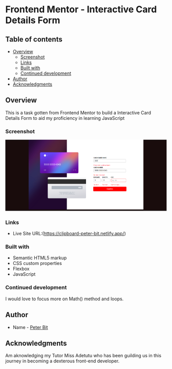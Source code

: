 # Frontend Mentor - Interactive Card Details Form

## Table of contents

- [Overview](#overview)
  - [Screenshot](#screenshot)
  - [Links](#links)
  - [Built with](#built-with)
  - [Continued development](#continued-development)
- [Author](#author)
- [Acknowledgments](#acknowledgments)


## Overview
This is a task gotten from Frontend Mentor to build a Interactive Card Details Form to aid my proficiency in learning JavaScript

### Screenshot

![](./images/Annotation%202022-09-25%20014424.png)

### Links

- Live Site URL:(https://clipboard-peter-bit.netlify.app/)

### Built with

- Semantic HTML5 markup
- CSS custom properties
- Flexbox
- JavaScript

### Continued development    

I would love to focus more on Math() method and loops.

## Author

- Name - [Peter Bit](https://www.twitter.com/Peterbyte2)

## Acknowledgments

Am aknowledging my Tutor Miss Adetutu who has been guilding us in this journey in becoming a dexterous front-end developer.